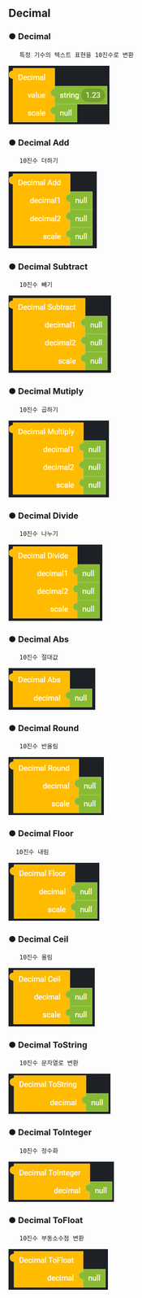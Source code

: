 ## Decimal

### ● Decimal

       특정 기수의 텍스트 표현을 10진수로 변환

![](../../../img/assets/image%20%2891%29.png)

### ● Decimal Add

       10진수 더하기

![](../../../img/assets/image%20%28195%29.png)

### ● Decimal Subtract

       10진수 빼기

![](../../../img/assets/image%20%28189%29.png)

### ● Decimal Mutiply

       10진수 곱하기

![](../../../img/assets/image%20%28212%29.png)

### ● Decimal Divide

       10진수 나누기

![](../../../img/assets/image%20%2861%29.png)

### ● Decimal Abs

       10진수 절대값

![](../../../img/assets/image%20%28179%29.png)

### ● Decimal Round

       10진수 반올림

![](../../../img/assets/image%20%28292%29.png)

### ● Decimal Floor

      10진수 내림

![](../../../img/assets/image%20%28242%29.png)

### ● Decimal Ceil

       10진수 올림

![](../../../img/assets/image%20%28298%29.png)

### ● Decimal ToString

       10진수 문자열로 변환

![](../../../img/assets/image%20%28287%29.png)

### ● Decimal ToInteger

       10진수 정수화

![](../../../img/assets/image%20%28255%29.png)

### ● Decimal ToFloat

       10진수 부동소수점 변환

![](../../../img/assets/image%20%28264%29.png)
